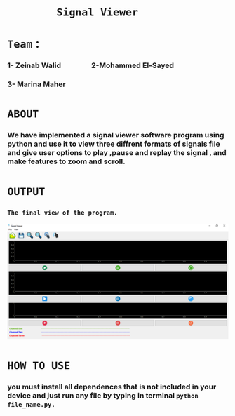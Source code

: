 # &emsp;&emsp;&emsp;&emsp;**`Signal Viewer`**
# **`Team`** :
### 1- Zeinab Walid &emsp;&emsp;&emsp;&emsp;2-Mohammed El-Sayed
### 3- Marina Maher

# **`ABOUT`**
### We have implemented a signal viewer software program using python and use it to view three diffrent formats of signals file and give user options to play ,pause and replay the signal , and make features to zoom and scroll.  

# **`OUTPUT`**
### **`The final view of the program.`**
![](Program_1.PNG)



# **`HOW TO USE`**
### you must install all dependences that is not included in your device and just run any file by typing in terminal `python file_name.py.`





